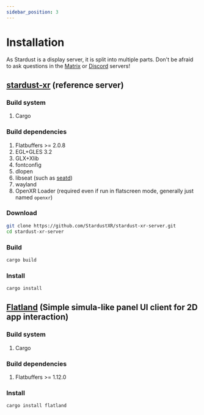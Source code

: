 ```yaml
---
sidebar_position: 3
---
```


# Installation

As Stardust is a display server, it is split into multiple parts. Don't be afraid to ask questions in the [Matrix](https://matrix.to/#/#stardustxr:matrix.org) or [Discord](https://discord.gg/A9w7fKE) servers!

## [stardust-xr](https://github.com/StardustXR/stardust-xr-server) (reference server)

<!-- ### Packages -->
<!-- AUR: `stardust-xr-git` -->

### Build system
1. Cargo

### Build dependencies
1. Flatbuffers >= 2.0.8
2. EGL+GLES 3.2
3. GLX+Xlib
4. fontconfig
5. dlopen
6. libseat (such as [seatd](https://sr.ht/~kennylevinsen/seatd/))
7. wayland
8. OpenXR Loader (required even if run in flatscreen mode, generally just named `openxr`)

### Download
```bash
git clone https://github.com/StardustXR/stardust-xr-server.git
cd stardust-xr-server
```

### Build
```bash
cargo build
```

### Install
```bash
cargo install
```

## [Flatland](https://github.com/StardustXR/flatland) (Simple simula-like panel UI client for 2D app interaction)

### Build system
1. Cargo

### Build dependencies
1. Flatbuffers >= 1.12.0

### Install
```bash
cargo install flatland
```

